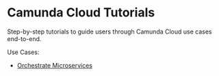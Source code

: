 # Camunda Cloud Tutorials

Step-by-step tutorials to guide users through Camunda Cloud use cases end-to-end.

Use Cases:

* [Orchestrate Microservices](orchestrate-microservices/)
